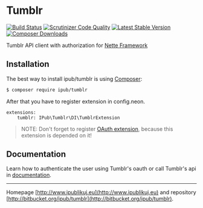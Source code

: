 # Tumblr

[![Build Status](https://img.shields.io/travis/iPublikuj/tumblr.svg?style=flat-square)](https://travis-ci.org/iPublikuj/tumblr)
[![Scrutinizer Code Quality](https://img.shields.io/scrutinizer/g/iPublikuj/tumblr.svg?style=flat-square)](https://scrutinizer-ci.com/g/iPublikuj/tumblr/?branch=master)
[![Latest Stable Version](https://img.shields.io/packagist/v/ipub/tumblr.svg?style=flat-square)](https://packagist.org/packages/ipub/tumblr)
[![Composer Downloads](https://img.shields.io/packagist/dt/ipub/tumblr.svg?style=flat-square)](https://packagist.org/packages/ipub/tumblr)

Tumblr API client with authorization for [Nette Framework](http://nette.org/)

## Installation

The best way to install ipub/tumblr is using  [Composer](http://getcomposer.org/):

```sh
$ composer require ipub/tumblr
```

After that you have to register extension in config.neon.

```neon
extensions:
	tumblr: IPub\Tumblr\DI\TumblrExtension
```

> NOTE: Don't forget to register [OAuth extension](http://github.com/iPublikuj/oauth), because this extension is depended on it!

## Documentation

Learn how to authenticate the user using Tumblr's oauth or call Tumblr's api in [documentation](https://bitbucket.org/ipub/tumblr/blob/master/docs/en/index.md).

***
Homepage [http://www.ipublikuj.eu](http://www.ipublikuj.eu) and repository [http://bitbucket.org/ipub/tumblr](http://bitbucket.org/ipub/tumblr).